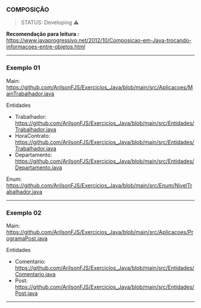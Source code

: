 ### COMPOSIÇÃO 

> STATUS: Developing ⚠️

<b> Recomendação para leitura : </b> 
https://www.javaprogressivo.net/2012/10/Composicao-em-Java-trocando-informacoes-entre-objetos.html

<hr>

### Exemplo 01

Main: https://github.com/ArilsonFJS/Exercicios_Java/blob/main/src/Aplicacoes/MainTrabalhador.java

Entidades
+ Trabalhador: https://github.com/ArilsonFJS/Exercicios_Java/blob/main/src/Entidades/Trabalhador.java
+ HoraContrato: https://github.com/ArilsonFJS/Exercicios_Java/blob/main/src/Entidades/Trabalhador.java
+ Departamento: https://github.com/ArilsonFJS/Exercicios_Java/blob/main/src/Entidades/Departamento.java

Enum: https://github.com/ArilsonFJS/Exercicios_Java/blob/main/src/Enum/NivelTrabalhador.java

<hr>

### Exemplo 02

Main: https://github.com/ArilsonFJS/Exercicios_Java/blob/main/src/Aplicacoes/ProgramaPost.java

Entidades
+ Comentario: https://github.com/ArilsonFJS/Exercicios_Java/blob/main/src/Entidades/Comentario.java
+ Post: https://github.com/ArilsonFJS/Exercicios_Java/blob/main/src/Entidades/Post.java

<hr>
